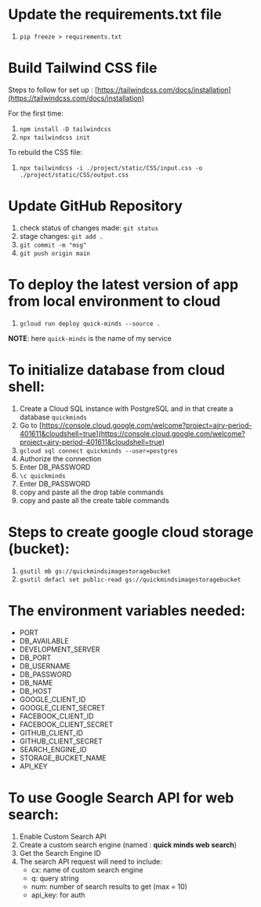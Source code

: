 # Update the requirements.txt file

1. `pip freeze > requirements.txt`

# Build Tailwind CSS file

Steps to follow for set up : [https://tailwindcss.com/docs/installation](https://tailwindcss.com/docs/installation)

For the first time: 

1. `npm install -D tailwindcss`
2. `npx tailwindcss init`

To rebuild the CSS file:

1. `npx tailwindcss -i ./project/static/CSS/input.css -o ./project/static/CSS/output.css`

# Update GitHub Repository

1. check status of changes made: `git status`
2. stage changes: `git add .`
3. `git commit -m "msg"`
4. `git push origin main` 

# To deploy the latest version of app from local environment to cloud

1. `gcloud run deploy quick-minds --source .`

**NOTE**: here `quick-minds` is the name of my service


# To initialize database from cloud shell:	

1. Create a Cloud SQL instance with PostgreSQL and in that create a database `quickminds`
2. Go to [https://console.cloud.google.com/welcome?project=airy-period-401611&cloudshell=true](https://console.cloud.google.com/welcome?project=airy-period-401611&cloudshell=true)
3. `gcloud sql connect quickminds --user=postgres`
4. Authorize the connection
5. Enter DB_PASSWORD
6. `\c quickminds`
7. Enter DB_PASSWORD
8. copy and paste all the drop table commands
9. copy and paste all the create table commands

# Steps to create google cloud storage (bucket):

1. `gsutil mb gs://quickmindsimagestoragebucket`
2. `gsutil defacl set public-read gs://quickmindsimagestoragebucket`

# The environment variables needed:

- PORT
- DB_AVAILABLE
- DEVELOPMENT_SERVER
- DB_PORT
- DB_USERNAME
- DB_PASSWORD
- DB_NAME
- DB_HOST
- GOOGLE_CLIENT_ID
- GOOGLE_CLIENT_SECRET
- FACEBOOK_CLIENT_ID
- FACEBOOK_CLIENT_SECRET
- GITHUB_CLIENT_ID
- GITHUB_CLIENT_SECRET
- SEARCH_ENGINE_ID
- STORAGE_BUCKET_NAME
- API_KEY

# To use Google Search API for web search:

1. Enable Custom Search API
2. Create a custom search engine (named : **quick minds web search**)
3. Get the Search Engine ID
4. The search API request will need to include:
	- cx: name of custom search engine
	- q: query string
	- num: number of search results to get (max = 10)
	- api_key: for auth